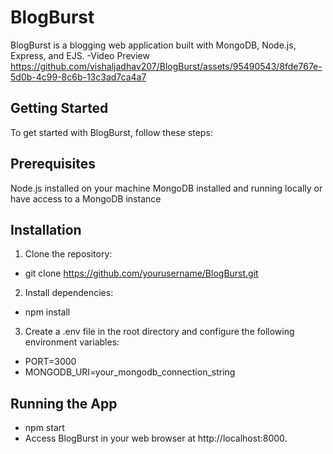 # BlogBurst
BlogBurst is a blogging web application built with MongoDB, Node.js, Express, and EJS.
-Video Preview
https://github.com/vishaljadhav207/BlogBurst/assets/95490543/8fde767e-5d0b-4c99-8c6b-13c3ad7ca4a7

## Getting Started
To get started with BlogBurst, follow these steps:

## Prerequisites
Node.js installed on your machine
MongoDB installed and running locally or have access to a MongoDB instance

## Installation
1. Clone the repository:
- git clone https://github.com/yourusername/BlogBurst.git

2. Install dependencies:
- npm install

3. Create a .env file in the root directory and configure the following environment variables:
- PORT=3000
- MONGODB_URI=your_mongodb_connection_string
  
## Running the App
- npm start
- Access BlogBurst in your web browser at http://localhost:8000.


